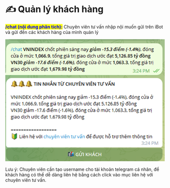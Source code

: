 # ✍ Quản lý khách hàng

<mark style="color:blue;">**/**</mark><mark style="color:blue;">**chat (nội dung phân tích)**</mark><mark style="color:blue;">**:**</mark> Chuyên viên tư vấn nhập nội muốn gửi trên iBot và gửi đến các khách hàng của mình quản lý

![](<../.gitbook/assets/image (1).png>)

Lưu ý: Chuyên viên cần tạo username cho tài khoản telegram cá nhân, để khách hàng có thể dễ dàng liên hệ bằng cách click vào mục liên hệ với chuyên viên tư vấn.
